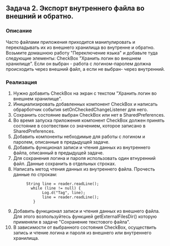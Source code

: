 
## Задача 2. Экспорт внутреннего файла во внешний и обратно.

### Описание

Часто файлами приложения приходится манипулировать и перекладывать их из внешнего хранилища во внутренне и обратно.
Возьмите домашнюю работу "Переключение языка" и добавьте туда следующие элементы:
CheckBox "Хранить логин во внешнем хранилище". Если он выбран - работа с логином-паролем должна происходить через внешний файл, а если не выбран- через внутренний.


### Реализация
1. Нужно добавить CheckBox на экран с текстом "Хранить логин во внешнем хранилище".
2. Инициализировать добавленных компонент CheckBox и написать обрарботчик события setOnCheckedChangeListener для него.
3. Сохранить состояние выбран CheckBox или нет в SharedPreferences.
4. Во время запуска приложения компонент CheckBox должен принять состояние в соотвествии со значением, которое записано в SharedPreferences.
5. Добавить компоненты небходимые для работы с логином и паролем, описанные в предыдущей задаче.
6. Добавить функционал записи и чтения данных из внутреннего файла, описанный в предыдущей задаче.
7. Для сохранения логина и пароля использовать один втнуренний файл. Данные сохранить в отдельных строках. 
8. Написать метод чтения данных из внутреннего файла. Прочесть данные по строкам:
```
         String line = reader.readLine();
           while (line != null) {
                Log.d("Tag", line);
                line = reader.readLine();
            }
 ```           
9. Добавить функционал записи и чтения данных из внешнего файла. Для этого возпользуйтесь функцией getExternalFilesDir() которую применяли в задаче "Сохранение текстового файла".
10. В зависимости от выбранного состояния CheckBox, осуществить запись и чтение логина и пароля из внешнего или внутреннего хранилища.



